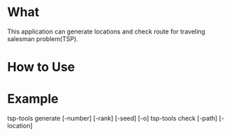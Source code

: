 # What 
This application can generate locations and check route for traveling salesman problem(TSP).

# How to Use

# Example
tsp-tools generate [-number] [-rank] [-seed] [-o]
tsp-tools check [-path] [-location] 
